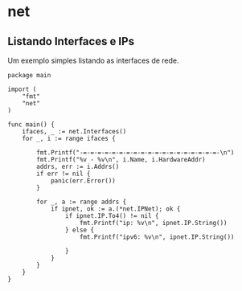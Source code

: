 # net

## Listando Interfaces e IPs

Um exemplo simples listando as interfaces de rede.

```
package main

import (
	"fmt"
	"net"
)

func main() {
	ifaces, _ := net.Interfaces()
	for _, i := range ifaces {

		fmt.Printf("-=-=-=-=-=-=-=-=-=-=-=-=-=-=-=-=-=-=-=-\n")
		fmt.Printf("%v - %v\n", i.Name, i.HardwareAddr)
		addrs, err := i.Addrs()
		if err != nil {
			panic(err.Error())
		}

		for _, a := range addrs {
			if ipnet, ok := a.(*net.IPNet); ok {
				if ipnet.IP.To4() != nil {
					fmt.Printf("ip: %v\n", ipnet.IP.String())
				} else {
					fmt.Printf("ipv6: %v\n", ipnet.IP.String())

				}
			}
		}
	}
}
```
